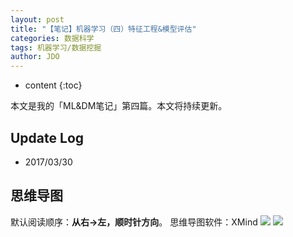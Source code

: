 ```yaml
---
layout: post
title: "【笔记】机器学习（四）特征工程&模型评估"
categories: 数据科学
tags: 机器学习/数据挖掘
author: JDO
---
```


* content
{:toc}

本文是我的「ML&DM笔记」第四篇。本文将持续更新。




## Update Log
- 2017/03/30

## 思维导图
默认阅读顺序：**从右→左，顺时针方向**。
思维导图软件：XMind
![](https://raw.githubusercontent.com/woaielf/woaielf.github.io/master/_posts/Pic/1703/170330-1.png)
![](https://raw.githubusercontent.com/woaielf/woaielf.github.io/master/_posts/Pic/1703/170330-2.png)



